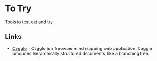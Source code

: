 # To Try

Tools to test out and try.

## Links

* [Coggle](https://coggle.it/?lang=en-US) - Coggle is a freeware mind mapping web application. Coggle produces hierarchically structured documents, like a branching tree.

